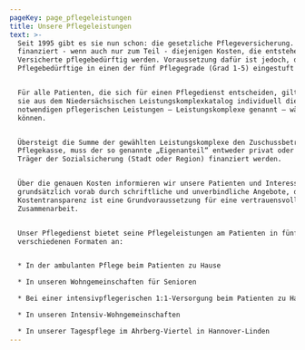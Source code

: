 ```yaml
---
pageKey: page_pflegeleistungen
title: Unsere Pflegeleistungen
text: >-
  Seit 1995 gibt es sie nun schon: die gesetzliche Pflegeversicherung. Sie
  finanziert - wenn auch nur zum Teil - diejenigen Kosten, die entstehen, wenn
  Versicherte pflegebedürftig werden. Voraussetzung dafür ist jedoch, dass der
  Pflegebedürftige in einen der fünf Pflegegrade (Grad 1-5) eingestuft ist.


  Für alle Patienten, die sich für einen Pflegedienst entscheiden, gilt, dass
  sie aus dem Niedersächsischen Leistungskomplexkatalog individuell die für sie
  notwendigen pflegerischen Leistungen – Leistungskomplexe genannt – wählen
  können.


  Übersteigt die Summe der gewählten Leistungskomplexe den Zuschussbetrag der
  Pflegekasse, muss der so genannte „Eigenanteil“ entweder privat oder über den
  Träger der Sozialsicherung (Stadt oder Region) finanziert werden.


  Über die genauen Kosten informieren wir unsere Patienten und Interessenten
  grundsätzlich vorab durch schriftliche und unverbindliche Angebote, denn
  Kostentransparenz ist eine Grundvoraussetzung für eine vertrauensvolle
  Zusammenarbeit.


  Unser Pflegedienst bietet seine Pflegeleistungen am Patienten in fünf
  verschiedenen Formaten an:


  * In der ambulanten Pflege beim Patienten zu Hause

  * In unseren Wohngemeinschaften für Senioren

  * Bei einer intensivpflegerischen 1:1-Versorgung beim Patienten zu Hause

  * In unseren Intensiv-Wohngemeinschaften

  * In unserer Tagespflege im Ahrberg-Viertel in Hannover-Linden
---
```


